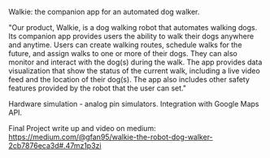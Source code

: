 Walkie: the companion app for an automated dog walker.

"Our product, Walkie, is a dog walking robot that automates walking dogs. Its companion app provides users the ability to walk their dogs anywhere and anytime. Users can create walking routes, schedule walks for the future, and assign walks to one or more of their dogs. They can also monitor and interact with the dog(s) during the walk. The app provides data visualization that show the status of the current walk, including a live video feed and the location of their dog(s). The app also includes other safety features provided by the robot that the user can set."

Hardware simulation - analog pin simulators. Integration with Google Maps API.

Final Project write up and video on medium:
https://medium.com/@gfan95/walkie-the-robot-dog-walker-2cb7876eca3d#.47mz1p3zi
